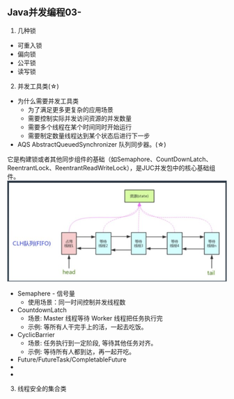  Java并发编程03-
 ---
 
 1. 几种锁
 - 可重入锁
 - 偏向锁
 - 公平锁
 - 读写锁
 
 2. 并发工具类(☆)
 - 为什么需要并发工具类
    * 为了满足更多更复杂的应用场景
    * 需要控制实际并发访问资源的并发数量
    * 需要多个线程在某个时间同时开始运行
    * 需要制定数量线程达到某个状态后进行下一步
 - AQS AbstractQueuedSynchronizer 队列同步器。(☆)
 
 它是构建锁或者其他同步组件的基础（如Semaphore、CountDownLatch、ReentrantLock、ReentrantReadWriteLock），是JUC并发包中的核心基础组件。
 ![avatar](./pic/AQS.jpg) 
 
 - Semaphere - 信号量
    * 使用场景：同一时间控制并发线程数
 - CountdownLatch 
    * 场景: Master 线程等待 Worker 线程把任务执行完
    * 示例: 等所有人干完手上的活，一起去吃饭。
 - CyclicBarrier
    * 场景: 任务执行到一定阶段, 等待其他任务对齐。
    * 示例: 等待所有人都到达，再一起开吃。
 - Future/FutureTask/CompletableFuture
 - 
 - 
 3. 线程安全的集合类
 